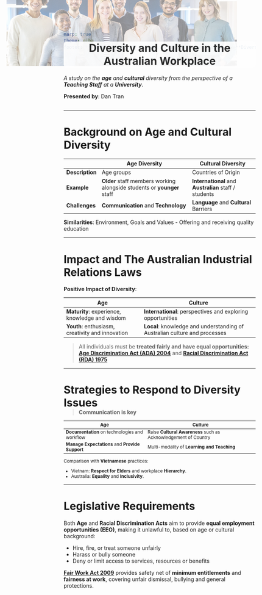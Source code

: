 ```yaml
---
marp: true
theme: qiba
footer: '**QIBA - Module 2**<br>Australian Workplace Culture - **Diversity**'
---
```


<!-- 
_class: title
 -->

<div style="display: flex; flex-direction: column">

<div style="width: 120%; margin-top: -300px; margin-left: -150px; opacity: 0.45; margin-bottom: -120px; ">

![Diversity_Banner](./themes/Images/QUT_Diversity.jpg)

</div>

<div style="flex: 0.5">

<div style="background-color: white; opacity: 0.9; border-radius: 0.5rem; align-text: center; text-align: center">

# **Diversity** and **Culture** in the Australian Workplace

</div>

*A study on the **age** and **cultural** diversity from the perspective of a **Teaching Staff** at a **University***.

**Presented by**: Dan Tran

</div>

</div>

---

# Background on Age and Cultural Diversity

| | **Age Diversity** | **Cultural Diversity** |
|---|---|---|
| **Description** | Age groups | Countries of Origin |
| **Example** | **Older** staff members working alongside students or **younger** staff | **International** and **Australian** staff / students |
| **Challenges** | **Communication** and **Technology** | **Language** and **Cultural** Barriers |

**Similarities**: Environment, Goals and Values - Offering and receiving quality education

---

# Impact and The Australian Industrial Relations Laws

**Positive Impact of Diversity**:

| **Age** | **Culture** |
|---|---|
| **Maturity**: experience, knowledge and wisdom | **International**: perspectives and exploring opportunities |
| **Youth**: enthusiasm, creativity and innovation | **Local**: knowledge and understanding of Australian culture and processes |

> All individuals must be **treated fairly and have equal opportunities:** [**Age Discrimination Act (ADA) 2004**](https://humanrights.gov.au/our-work/employers/age-discrimination) and [**Racial Discrimination Act (RDA) 1975**](https://humanrights.gov.au/our-work/race-discrimination/publications/know-your-rights-racial-discrimination-and-vilification)

---

# Strategies to Respond to Diversity Issues

<div style="margin-top: -20px">

> **Communication is key**

</div>

<small>

| **Age** | **Culture** |
|---|---|
| **Documentation** on technologies and workflow | Raise **Cultural Awareness** such as Acknowledgement of Country |
| **Manage Expectations** and **Provide Support** | Multi-modality of **Learning and Teaching** |


Comparison with **Vietnamese** practices:

- Vietnam: **Respect for Elders** and workplace **Hierarchy**.
- Australia: **Equality** and **Inclusivity**.

</small>

<!-- 
Response to diversity issues can include:

- Training and Development
- Cultural Awareness Programs
- Inclusive Policies
- Flexible Work Arrangements
- Mentoring and Support Programs
- Employee Resource Groups
- Regular Feedback and Communication
- Celebrating Cultural Events

Diversity in Vietnam: limited

- Students are the same age
- Most students and staff are Vietnamese
 -->

---

# Legislative Requirements

<!-- 
EEO and Fair Work laws

EEO: Equal Employment Opportunity
Fair Work: Fair Work Act 2009 (Cth)
 -->

Both **Age** and **Racial Discrimination Acts** aim to provide **equal employment opportunities (EEO)**, making it unlawful to, based on age or cultural background:

- Hire, fire, or treat someone unfairly
- Harass or bully someone
- Deny or limit access to services, resources or benefits

[**Fair Work Act 2009**](https://www.fairwork.gov.au/about-us/legislation) provides safety net of **minimum entitlements** and **fairness at work**, covering unfair dismissal, bullying and general protections.
